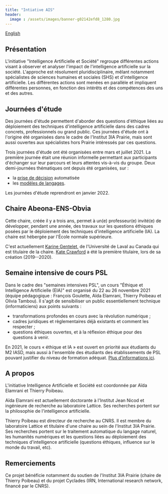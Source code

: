 ```yaml
---
title: "Intiative AIS"
header:
  image : /assets/images/banner-g02142efd8_1280.jpg
---
```

[English](en)


## Présentation

L'initiative "Intelligence Artificielle et Société" regroupe différentes actions visant à observer et analyser l'impact de l'intelligence artificielle sur la société. L'approche est résolument pluridisciplinaire, mêlant notamment spécialistes de sciences humaines et sociales (SHS) et d'intelligence artificielle. Les différentes actions sont menées en parallèle et impliquent différentes personnes, en fonction des intérêts et des compétences des uns et des autres.  

## Journées d'étude

Des journées d'étude permettent d'aborder des questions d'éthique liées au déploiement des techniques d'intelligence artificielle dans des cadres concrets, professionnels ou grand public. Ces journées d'étude ont à l'origine été organisées dans le cadre de l'Institut 3IA Prairie, mais sont aussi ouvertes aux spécialistes hors Prairie intéressés par ces questions. 

Trois journées d'étude ont été organisées entre mars et juillet 2021. La première journée était une réunion informelle permettant aux participants d'échanger sur leur parcours et leurs attentes vis-à-vis du groupe. Deux demi-journées thématiques ont depuis été organisées, sur :

* la [prise de décision](decision.md) automatisée 
* les [modèles de langages](modeles.md). 

Les journées d'étude reprendront en janvier 2022. 

## Chaire Abeona-ENS-Obvia

Cette chaire, créée il y a trois ans, permet à un(e) professeur(e) invité(e) de développer, pendant une année, des travaux sur les questions éthiques posées par le déploiement des techniques d'intelligence artificielle (IA). La chaire est hébergée par l'École normale supérieure. 

C'est actuellement [Karine Gentelet](https://observatoire-ia.ulaval.ca/karine-gentelet-nouvelle-titulaire-de-la-chaire-abeona-ens-obvia-intelligence-artificielle-et-justice-sociale/), de l'Université de Laval au Canada qui est titulaire de la chaire. [Kate Crawford](https://www.ens.psl.eu/agenda/inauguration-de-la-chaire-invitee-abeona-ens-intelligence-artificielle-et-justice/2019-09) a été la première titulaire, lors de sa création (2019--2020). 

## Semaine intensive de cours PSL

Dans le cadre des "semaines intensives PSL", un cours "Éthique et Intelligence Artificielle (EIA)" est organisé du 22 au 26 novembre 2021 (équipe pédagogique : François Goulette, Aïda Elamrani, Thierry Poibeau et Olivia Tambou). Il s'agit de sensibiliser un public essentiellement technique (informaticiens) aux points suivants  :
* transformations profondes en cours avec la révolution numérique ; 
* cadres juridiques et règlementaires déjà existants et comment les respecter ;
* questions éthiques ouvertes, et à la réflexion éthique pour des questions à venir.

En 2021, le cours « éthique et IA » est ouvert en priorité aux étudiants du M2 IASD, mais aussi à l'ensemble des étudiants des établissements de PSL pouvant justifier du niveau de formation adéquat. [Plus d’informations ici](https://www.pslweek.fr/index.php?course=644).

## A propos

L'initiative Intelligence Artificielle et Société est coordonnée par Aïda Elamrani et Thierry Poibeau. 

Aïda Elamrani est actuellement doctorante à l'Institut Jean Nicod et ingénieure de recherche au laboratoire Lattice. Ses recherches portent sur la philosophie de l'intelligence artificielle. 

Thierry Poibeau est directeur de recherche au CNRS. Il est membre du laboratoire Lattice et titulaire d'une chaire au sein de l'Institut 3IA Prairie. Ses recherches portent sur le traitement automatique du langage naturel, les humanités numériques et les questions liées au déploiement des techniques d'intelligence artificielle (questions éthiques, influence sur le monde du travail, etc). 

## Remerciements

Ce projet bénéficie notamment du soutien de l'Institut 3IA Prairie (chaire de Thierry Poibeau) et du projet Cyclades (IRN, International research network, financé par le CNRS). 


